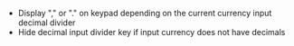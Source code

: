- Display "," or "." on keypad depending on the current currency input decimal divider
- Hide decimal input divider key if input currency does not have decimals
